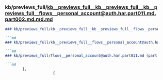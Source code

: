 ### kb/previews_full/kb__previews_full__kb__previews_full__kb__previews_full__flows__personal_account@auth.har.part011.md.part002.md.md.md

```md
### kb/previews_full/kb__previews_full__kb__previews_full__flows__personal_account@auth.har.part011.md.part002.md.md

```md
### kb/previews_full/kb__previews_full__flows__personal_account@auth.har.part011.md.part002.md

```md
### kb/previews_full/flows__personal_account@auth.har.part011.md (part 002)

```md
        },
                      {
                    
```

```

```

```

```
